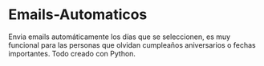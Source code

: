# Emails-Automaticos
Envia emails automáticamente los días que se seleccionen, es muy funcional para las personas que olvidan cumpleaños aniversarios o fechas importantes. 
Todo creado con Python. 
